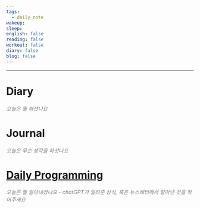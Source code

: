 ```yaml
---
tags:
  - daily_note
wakeup: 
sleep: 
english: false
reading: false
workout: false
diary: false
blog: false
---
```

---
# Diary 
<font color="#7f7f7f">*오늘은 뭘 하셧나요*</font>

# Journal
<font color="#7f7f7f">*오늘은 무슨 생각을 하셧나요*</font>

# [Daily Programming](https://chat.openai.com/c/b5ec57ca-f2fd-4969-8412-031c4339a2f7)
<font color="#7f7f7f">*오늘은 뭘 알아내셨나요 - chatGPT가 알려준 상식, 혹은 뉴스레터에서 알아낸 것을 적어주세요*</font>
